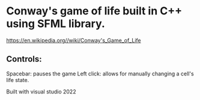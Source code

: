 # Conway's game of life built in C++ using SFML library.
https://en.wikipedia.org//wiki/Conway's_Game_of_Life

## Controls:
Spacebar: pauses the game
Left click: allows for manually changing a cell's life state.

Built with visual studio 2022
